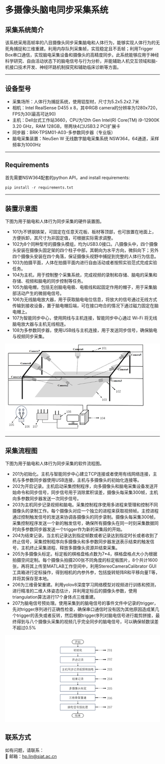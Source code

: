 # 多摄像头脑电同步采集系统

## 采集系统简介  
该系统采用高帧率的八目摄像头同步采集脑电和人体行为，能够实现人体行为的无死角捕捉和三维重建。利用内存队列采集帧，实现稳定且不丢帧；利用Trigger Box串口通信，实现脑电采集设备和摄像头的高精度同步。此系统能够应用于神经科学研究、自由活动状态下的脑电信号与行为分析，并能辅助人机交互领域和脑-机接口技术开发、神经环路机制探究和辅助临床诊断等方面。

---
## 设备型号  
- 采集场所：人体行为捕捉系统，使用铝型材，尺寸为5.2x5.2x2.7米
- 相机：Intel RealSense D455 x 8，其中RGB camera的分辨率为1280x720，FPS为30(最高可达90)
- 主机：Dell台式工作站3660，CPU为12th Gen Intel(R) Core(TM) i9-12900K   3.20 GHz，RAM 128GB，带两块4口USB3.2 PCI扩展卡 
- 同步器：BRK-TPSM01-A03-多参数同步器（专业版）
- 脑电采集装置：NeuSen W 无线数字脑电采集系统 NSW364，64通道，采样频率为1000Hz
---
## Requirements  
首先需要NSW364配套的python API，and install requirements:
```python
pip install -r requirements.txt
```

---

## 装置示意图
下图为用于脑电和人体行为同步采集的硬件装置图。
- 101为不锈钢铁架，可固定在任意天花板、板材等顶部，也可放置在地面上，方便拆卸，其尺寸为非固定值，可根据实际需求调整。
- 102为8个同种型号的摄像头模组，均为USB3.0接口。八摄像头中，四个摄像头安装在摄像头固定架的四个柱子中部，其朝向为水平方向，微斜向下；另外四个摄像头安装在四个角落，保证摄像头视野中捕捉到完整的人体行为信息。
- 103为拍摄平面，人体在拍摄平面内进行自由活动或者按照实验范式完成实验任务。
- 104为主机，用于控制整个采集系统，完成视频的录制和存储、脑电的采集和存储、视频和脑电的同步控制等任务。
- 105为脑电帽，包括无创脑电电极、电极线和起固定作用的帽子，用于采集脑部活动产生的微弱电信号。
- 106为无线脑电放大器，用于获取脑电电位信息，将放大的信号通过无线方式传输到接收设备，置于脑电帽后端，可在接口吻合的情况下通过磁力固定在脑电帽上。
- 107为智能同步中心，使用网线与主机连接，智能同步中心通过 Wi-Fi 将无线脑电放大器与主机无线相连。
- 108为多参数同步器，使用USB线与主机连接，用于发送同步信号，确保脑电与视频同步采集。

![脑电和人体行为同步采集的硬件装置图](hardware_device.png)  

---

## 采集流程图
下图为用于脑电和人体行为同步采集的软件流程图。
- 201为初始化。主机与智能同步中心建立TCP连接或者使用有线网络连接，主机与多参数同步器使用USB连接，主机与多摄像头的初始化连接等。
- 202为开启记录。主机启动采集控制程序，向多摄像头和脑电采集设备发送开始命令和同步信号，同步信号用于消除累积误差，摄像头每采集300帧，主机向多参数同步器发送一次同步信号。 
- 203为主机同步记录视频和脑电。采集控制程序使用多进程来管理和控制不同摄像头的录制工作。每个摄像头对应一个独立的进程来获取视频帧。主控进程通过控制触发信号的发送来协调各摄像头的同步录制。摄像头每采集300帧，采集控制程序发送一个新的触发信号，确保所有摄像头在同一时刻采集数据同时向多参数同步器发送一个trigger作为新的采集段的开始。
- 204为结束记录。当主机记录达到指定帧数或者记录达到指定时长或者收到了终止信号，采集控制程序向多摄像头和多参数同步器发送表示结束的触发信号，主机终止采集进程、释放多摄像头资源并结束采集。
- 205为多摄像头标定。标定板的棋格盘格点数为7*4，棋格盘格点大小为根据拍摄空间定制。每个摄像头拍摄200张不同角度的标定板图片，8个共计1600张，再将其上传至MATLAB工作空间中，利用StereoCameraCalibrator GUI工具箱进行定标操作，得到相机的内参外参，包括旋转矩阵R和平移向量T等，并将其保存至本地。
- 206为三维骨架重建。利用yolov8深度学习网络模型对视频进行训练和预测，进行精准的二维人体姿态估计，并利用定标后的摄像头参数，使用triangulation算法进行17个身体点三维重建。
- 207为脑电信号预处理。使用采集到的脑电信号的事件文件中记录的trigger，先对trigger序列进行正确性检查，确保串口通信时没有因为其他原因造成某几个trigger的丢失或者反转，然后根据trigger序列对脑电信号进行裁剪拼接，最终得到与八个摄像头采集的视频几乎完全同步的脑电信号，可以确保帧数误差不超过0.5%
  
![脑电和人体行为同步采集的软件流程图](collection_process.png)  

## 联系方式  
如有问题，请联系：  
📧 邮箱：hp.lin@siat.ac.cn
